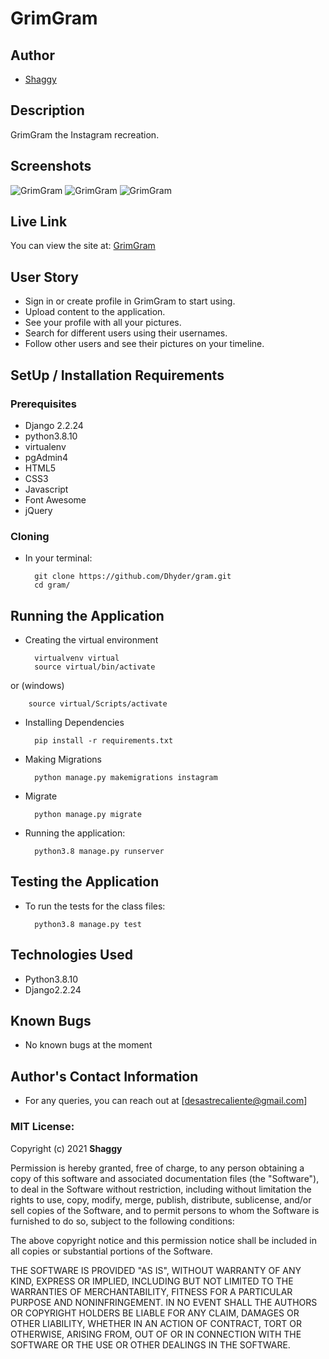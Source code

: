 # GrimGram
## Author
* [Shaggy](https://github.com/Dhyder)

## Description
GrimGram the Instagram recreation.

## Screenshots
![GrimGram](https://user-images.githubusercontent.com/86789832/144753638-d3d58ec7-3098-4d9f-b5d6-38995e1efb41.PNG)
![GrimGram](https://user-images.githubusercontent.com/86789832/144753970-cf2d6b1e-cc5a-44cb-853a-d2f60238275a.PNG)
![GrimGram](https://user-images.githubusercontent.com/86789832/144753642-1d84f709-18a9-4736-968f-69c2f22ebb5e.PNG)

## Live Link
You can view the site at: [GrimGram](https://grimgram.herokuapp.com/)

## User Story
- Sign in or create profile in GrimGram to start using.
- Upload content to the application.
- See your profile with all your pictures.
- Search for different users using their usernames.
- Follow other users and see their pictures on your timeline.


## SetUp / Installation Requirements
### Prerequisites
* Django 2.2.24
* python3.8.10
* virtualenv
* pgAdmin4
* HTML5  
* CSS3
* Javascript 
* Font Awesome
* jQuery

### Cloning
* In your terminal:

        git clone https://github.com/Dhyder/gram.git
        cd gram/

## Running the Application
* Creating the virtual environment

        virtualvenv virtual
        source virtual/bin/activate
 or (windows)
 
        source virtual/Scripts/activate

* Installing Dependencies

        pip install -r requirements.txt
        
* Making Migrations

        python manage.py makemigrations instagram
        
* Migrate

        python manage.py migrate

* Running the application:

        python3.8 manage.py runserver
        

## Testing the Application
* To run the tests for the class files:

        python3.8 manage.py test

## Technologies Used
* Python3.8.10
* Django2.2.24

## Known Bugs
* No known bugs at the moment
## Author's Contact Information
* For any queries, you can reach out at [desastrecaliente@gmail.com]

### MIT License:
Copyright (c) 2021 **Shaggy**

Permission is hereby granted, free of charge, to any person obtaining a copy
of this software and associated documentation files (the "Software"), to deal
in the Software without restriction, including without limitation the rights
to use, copy, modify, merge, publish, distribute, sublicense, and/or sell
copies of the Software, and to permit persons to whom the Software is
furnished to do so, subject to the following conditions:

The above copyright notice and this permission notice shall be included in all
copies or substantial portions of the Software.

THE SOFTWARE IS PROVIDED "AS IS", WITHOUT WARRANTY OF ANY KIND, EXPRESS OR
IMPLIED, INCLUDING BUT NOT LIMITED TO THE WARRANTIES OF MERCHANTABILITY,
FITNESS FOR A PARTICULAR PURPOSE AND NONINFRINGEMENT. IN NO EVENT SHALL THE
AUTHORS OR COPYRIGHT HOLDERS BE LIABLE FOR ANY CLAIM, DAMAGES OR OTHER
LIABILITY, WHETHER IN AN ACTION OF CONTRACT, TORT OR OTHERWISE, ARISING FROM,
OUT OF OR IN CONNECTION WITH THE SOFTWARE OR THE USE OR OTHER DEALINGS IN THE
SOFTWARE.
